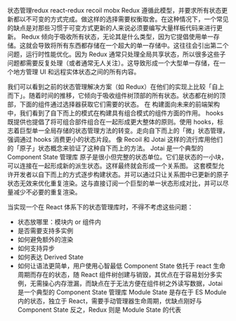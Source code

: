 <!-- https://zhuanlan.zhihu.com/p/541391922 -->
状态管理redux react-redux recoil mobx
Redux 遵循此模型，并要求所有状态更新都以不可变的方式完成。做这样的选择需要权衡取舍。在这种情况下，一个常见的缺点是对那些习惯于可变方式更新的人来说必须要编写大量样板代码来进行更新。
Redux 倾向于吸收所有状态，无论其是什么类型，因为它提倡使用单一存储。这就会导致将所有东西都存储在一个超大的单一存储中。这往往会引出第二个问题，运行时性能优化。因为 Redux 通常只处理全局共享状态，所以很多这些子问题都需要反复处理（或者通常无人关注）。这导致形成一个大型单一存储，在一个地方管理 UI 和远程实体状态之间的所有内容。


我们可以看到之前的状态管理解决方案（如 Redux）在他们的实现上比较「自上而下」。随着时间的推移，它倾向于吸收组件树顶部的所有状态。状态都在树的顶部，下面的组件通过选择器获取它们需要的状态。
在 构建面向未来的前端架构 中，我们看到了自下而上的模式在构建具有组合模式的组件方面的作用。
hooks 既提供也提倡了将可组合部件组合在一起形成更大整体的原则。使用 hooks，标志着巨型单一全局存储的状态管理方法的转变。走向自下而上的「微」状态管理，强调通过 hooks 消费更小的状态片段。
像 Recoil 和 Jotai 这样的流行库用他们的「原子」状态概念来验证了这种自下而上的方法。
Jotai 是一个典型的 Component State 管理库
原子是很小但完整的状态单位。它们是状态的一小块，可以连接在一起形成新的派生状态。这样最终就会形成一个关系图。
这套模型允许开发者以自下而上的方式逐步构建状态。并可以通过只让关系图中已更新的原子状态无效来优化重复渲染。这与直接订阅一个巨型的单一状态形成对比，并可以尽量减少不必要的重复渲染。


<!-- https://www.ccc5.cc/2912.html -->
当实现一个在 React 体系下的状态管理库时，不得不考虑这些问题：
* 状态放哪里：模块内 or 组件内
* 是否需要支持多实例
* 如何避免额外的渲染
* 如何支持异步
* 如何表达 Derived State
* 如何让语法更简单，用户使用心智最低
Component State 依托于 react 生命周期而存在的状态，随 React 组件树创建与销毁，其优点在于容易划分多实例，无需操心内存泄漏，而缺点在于无法方便在组件树之外读写数据，Jotai 是一个典型的 Component State 管理库
Module State 是存在于 ES Module 内的状态，独立于 React，需要手动管理器生命周期，优缺点刚好与 Component State 反之，Redux 则是 Module State 的代表